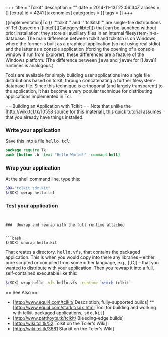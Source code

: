+++
title = "Tclkit"
description = ""
date = 2014-11-13T22:06:34Z
aliases = []
[extra]
id = 4241
[taxonomies]
categories = []
tags = []
+++

{{implementation|Tcl}}
'''tclkit''' and '''tclkitsh''' are single-file distributions of Tcl (based on [[libtcl]][[Category:libtcl]]) that can be launched without prior installation; they store all auxiliary files in an internal filesystem-in-a-database. The main difference between tclkit and tclkitsh is on Windows, where the former is built as a graphical application (so not using real stdio) and the latter as a console application (forcing the opening of a console window if run from Explorer); these differences are a feature of the Windows platform. (The difference between <tt>java</tt> and <tt>javaw</tt> for [[Java]] runtimes is analogous.)

Tools are available for simply building user applications into single file distributions based on tclkit, through concatenating a further filesystem-database file. Since this technique is orthogonal (and largely transparent) to the application, it has become a very popular technique for distributing applications implemented in Tcl.

== Building an Application with Tclkit ==
Note that unlike the [http://wiki.tcl.tk/10558 source for this material], this quick tutorial assumes that you already have things installed.


###  Write your application 

Save this into a file <tt>hello.tcl</tt>:

```tcl
package require Tk
pack [button .b -text "Hello World!" -command bell]
```


###  Wrap your application 

At the shell command line, type this:

```bash
SDX="tclkit sdx.kit"
$(SDX) qwrap hello.tcl
```


###  Test your application 


```bash>tclkit hello.kit</lang


###  Unwrap and rewrap with the full runtime attached 


```bash
$(SDX) unwrap hello.kit
```

That creates a directory, <tt>hello.vfs</tt>, that contains the packaged application. This is when you would copy into there any libraries – either pure scripted or compiled from some other language, e.g., [[C]] – that you wanted to distribute with your application. Then you rewrap it into a full, self-contained executable like this:

```bash
$(SDX) wrap hello -vfs hello.vfs -runtime `which tclkit`
```


== See Also ==
* [http://www.equi4.com/tclkit/ Description, fully-supported builds]
** [http://www.equi4.com/starkit/sdx.html Tool for building and working with tclkit-packaged applications, <tt>sdx.kit</tt>]
* [http://www.patthoyts.tk/tclkit/ Bleeding-edge builds]
* [http://wiki.tcl.tk/52 Tclkit on the Tcler's Wiki]
* [http://wiki.tcl.tk/3661 Starkit on the Tcler's Wiki]
